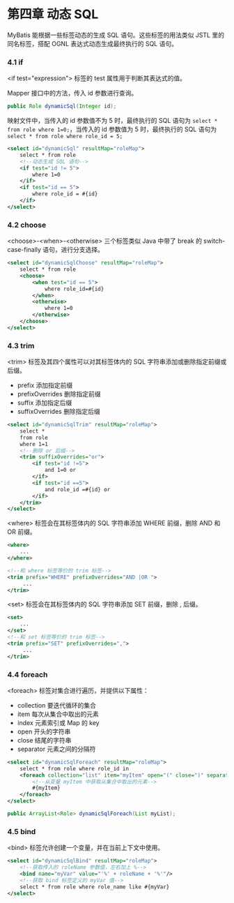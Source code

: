 # 第四章 动态 SQL

MyBatis 能根据一些标签动态的生成 SQL 语句。这些标签的用法类似 JSTL 里的同名标签，搭配 OGNL 表达式动态生成最终执行的 SQL 语句。

### 4.1 if

\<if test="expression"> 标签的 test 属性用于判断其表达式的值。

Mapper 接口中的方法，传入 id 参数进行查询。
```java
public Role dynamicSql(Integer id);
```
映射文件中，当传入的 id 参数值不为 5 时，最终执行的 SQL 语句为 ```select * from role where 1=0;```，当传入的 id 参数值为 5 时，最终执行的 SQL 语句为 ```select * from role where role_id = 5;```
```xml
<select id="dynamicSql" resultMap="roleMap">
    select * from role
    <!--动态生成 SQL 语句-->
    <if test="id != 5">
        where 1=0
    </if>
    <if test="id == 5">
        where role_id = #{id}
    </if>
</select>
```

### 4.2 choose

\<choose>-\<when>-\<otherwise> 三个标签类似 Java 中带了 break 的 switch-case-finally 语句，进行分支选择。

```xml
<select id="dynamicSqlChoose" resultMap="roleMap">
    select * from role
    <choose>
        <when test="id == 5">
            where role_id=#{id}
        </when>
        <otherwise>
            where 1=0
        </otherwise>
    </choose>
</select>
```

### 4.3 trim

\<trim>  标签及其四个属性可以对其标签体内的 SQL 字符串添加或删除指定前缀或后缀。

- prefix 添加指定前缀
- prefixOverrides 删除指定前缀
- suffix 添加指定后缀
- suffixOverrides 删除指定后缀

```xml
<select id="dynamicSqlTrim" resultMap="roleMap">
    select *
    from role
    where 1=1
    <!--删除 or 后缀-->
    <trim suffixOverrides="or">
        <if test="id !=5">
            and 1=0 or
        </if>
        <if test="id ==5">
            and role_id =#{id} or
        </if>
    </trim>
</select>
```

\<where> 标签会在其标签体内的 SQL 字符串添加 WHERE 前缀，删除 AND 和 OR 前缀。

```xml
<where>
    ...
</where>

<!--和 where 标签等价的 trim 标签-->
<trim prefix="WHERE" prefixOverrides="AND |OR ">
     ...
</trim>
```

 \<set> 标签会在其标签体内的 SQL 字符串添加 SET 前缀，删除 , 后缀。

```xml
<set>
    ...
</set>
<!--和 set 标签等价的 trim 标签-->
<trim prefix="SET" prefixOverrides=",">
     ...
</trim>
```

### 4.4 foreach

\<foreach> 标签对集合进行遍历，并提供以下属性：

- collection 要迭代循环的集合
- item 每次从集合中取出的元素
- index 元素索引或 Map 的 key
- open 开头的字符串
- close 结尾的字符串
- separator 元素之间的分隔符

```xml
<select id="dynamicSqlForeach" resultMap="roleMap">
    select * from role where role_id in
    <foreach collection="list" item="myItem" open="(" close=")" separator=",">
        <!--从变量 myItem 中获取从集合中取出的元素-->
        #{myItem}
    </foreach>
</select>
```

```java
public ArrayList<Role> dynamicSqlForeach(List myList);
```

### 4.5 bind

\<bind> 标签允许创建一个变量，并在当前上下文中使用。

```xml
<select id="dynamicSqlBind" resultMap="roleMap">
    <!--获取传入的 roleName 参数值，左右加上 %-->
    <bind name="myVar" value="'%' + roleName + '%'"/>
    <!--获取 bind 标签定义的 myVar 值-->
    select * from role where role_name like #{myVar}
</select>
```

